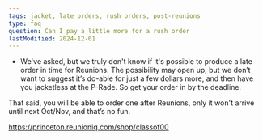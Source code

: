 ```yaml
---
tags: jacket, late orders, rush orders, post-reunions
type: faq
question: Can I pay a little more for a rush order
lastModified: 2024-12-01
---
```


- We've asked, but we truly don't know if it's possible to produce a late order in time for Reunions. The possibility may open up, but we don’t want to suggest it’s do-able for just a few dollars more, and then have you jacketless at the P-Rade. So get your order in by the deadline.

That said, you will be able to order one after Reunions, only it won't arrive until next Oct/Nov, and that’s no fun.

https://princeton.reunioniq.com/shop/classof00
